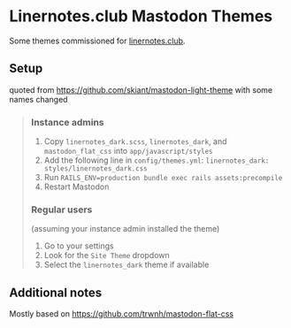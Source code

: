 # Linernotes.club Mastodon Themes
Some themes commissioned for [linernotes.club](linernotes.club).

## Setup
quoted from https://github.com/skiant/mastodon-light-theme with some names changed
> ### Instance admins
> 1. Copy `linernotes_dark.scss`, `linernotes_dark`, and `mastodon_flat_css` into `app/javascript/styles`
> 2. Add the following line in `config/themes.yml`: `linernotes_dark: styles/linernotes_dark.css`
> 3. Run `RAILS_ENV=production bundle exec rails assets:precompile`
> 4. Restart Mastodon
> 
> ### Regular users
> (assuming your instance admin installed the theme)
> 1. Go to your settings
> 2. Look for the `Site Theme` dropdown
> 3. Select the `linernotes_dark` theme if available

## Additional notes
Mostly based on https://github.com/trwnh/mastodon-flat-css
